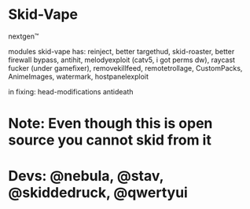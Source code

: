 # Skid-Vape
nextgen:tm:

modules skid-vape has:
reinject, better targethud, skid-roaster, better firewall bypass, antihit, melodyexploit (catv5, i got perms dw), raycast fucker (under gamefixer), removekillfeed, remotetrollage, CustomPacks, AnimeImages, watermark, hostpanelexploit

in fixing:
head-modifications
antideath

# Note: Even though this is open source you **cannot** skid from it
# Devs: @nebula, @stav, @skiddedruck, @qwertyui
